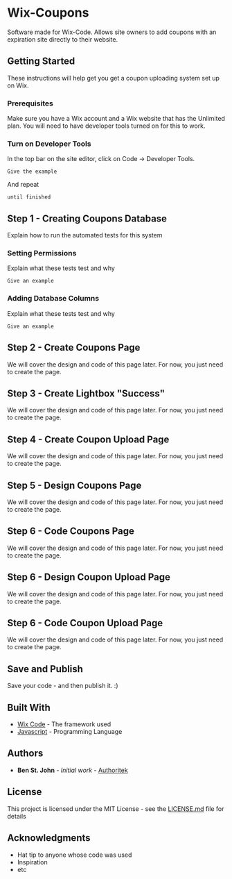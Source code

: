 # Wix-Coupons

Software made for Wix-Code. Allows site owners to add coupons with an expiration site directly to their website.

## Getting Started

These instructions will help get you get a coupon uploading system set up on Wix. 

### Prerequisites

Make sure you have a Wix account and a Wix website that has the Unlimited plan. You will need to have developer tools turned on for this to work.


### Turn on Developer Tools

In the top bar on the site editor, click on Code -> Developer Tools.


```
Give the example
```

And repeat

```
until finished
```

## Step 1 - Creating Coupons Database

Explain how to run the automated tests for this system

### Setting Permissions

Explain what these tests test and why

```
Give an example
```

### Adding Database Columns

Explain what these tests test and why

```
Give an example
```

## Step 2 - Create Coupons Page

We will cover the design and code of this page later. For now, you just need to create the page.

## Step 3 - Create Lightbox "Success"

We will cover the design and code of this page later. For now, you just need to create the page.

## Step 4 - Create Coupon Upload Page

We will cover the design and code of this page later. For now, you just need to create the page.

## Step 5 - Design Coupons Page

We will cover the design and code of this page later. For now, you just need to create the page.

## Step 6 - Code Coupons Page

We will cover the design and code of this page later. For now, you just need to create the page.

## Step 6 - Design Coupon Upload Page

We will cover the design and code of this page later. For now, you just need to create the page.


## Step 6 - Code Coupon Upload Page

We will cover the design and code of this page later. For now, you just need to create the page.

## Save and Publish

Save your code - and then publish it. :)

## Built With

* [Wix Code](http://www.dropwizard.io/1.0.2/docs/) - The framework used
* [Javascript](https://maven.apache.org/) - Programming Language


## Authors

* **Ben St. John** - *Initial work* - [Authoritek](https://github.com/Authoritek)

## License

This project is licensed under the MIT License - see the [LICENSE.md](LICENSE.md) file for details

## Acknowledgments

* Hat tip to anyone whose code was used
* Inspiration
* etc
